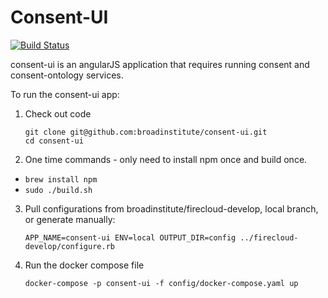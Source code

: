 Consent-UI
==========

[![Build Status](https://travis-ci.org/DataBiosphere/consent-ui.svg?branch=develop)](https://travis-ci.org/DataBiosphere/consent-ui)

consent-ui is an angularJS application that requires running consent and consent-ontology services.

To run the consent-ui app:

1. Check out code
    ```
    git clone git@github.com:broadinstitute/consent-ui.git
    cd consent-ui
    ```
2. One time commands - only need to install npm once and build once. 
  * `brew install npm`
  * `sudo ./build.sh` 

3. Pull configurations from broadinstitute/firecloud-develop, local branch, or generate manually: 
    ```
    APP_NAME=consent-ui ENV=local OUTPUT_DIR=config ../firecloud-develop/configure.rb
    ```
4. Run the docker compose file 
    ```
    docker-compose -p consent-ui -f config/docker-compose.yaml up
    ```
